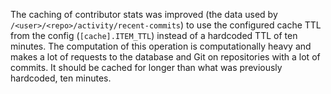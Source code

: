 The caching of contributor stats was improved (the data used by `/<user>/<repo>/activity/recent-commits`) to use the configured cache TTL from the config (`[cache].ITEM_TTL`) instead of a hardcoded TTL of ten minutes. The computation of this operation is computationally heavy and makes a lot of requests to the database and Git on repositories with a lot of commits. It should be cached for longer than what was previously hardcoded, ten minutes.
